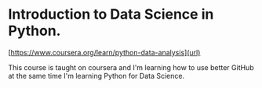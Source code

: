 # Introduction to Data Science in Python. 
[https://www.coursera.org/learn/python-data-analysis](url)

This course is taught on coursera and I'm learning how to use better GitHub at the same time I'm learning Python for Data Science.
